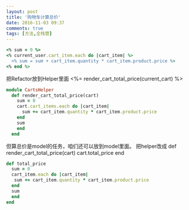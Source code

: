 ```yaml
---
layout: post
title: '购物车计算总价'
date: 2016-11-03 09:37
comments: true
tags: [方法,全栈营] 
---
```

```ruby
<% sum = 0 %>
<% current_user.cart_item.each do |cart_item| %>
  <% sum = sum + cart_item.quantity * cart_item.product.price %>
<% end %>
```
把Refactor放到Helper里面
<%= render_cart_total_price(current_cart) %>
```ruby
module CartsHelper
  def render_cart_total_price(cart)
    sum = 0 
    cart.cart_items.each do |cart_item|
      sum += cart_item.quantity * cart_item.product.price 
    end
    sum
    end
  end
```
但算总价是model的任务，咱们还可以放到model里面。
把helper改成
def render_cart_total_price(cart)
  cart.total_price 
end
```ruby
def total_price 
  sum = 0 
  cart_item.each do |cart_item|
   sum += cart_item.quantity * cart_item.product.price 
  end 
  sum
  end
end
```
  